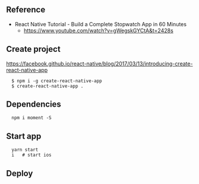 ## Reference
- React Native Tutorial - Build a Complete Stopwatch App in 60 Minutes
  - https://www.youtube.com/watch?v=gWegskGYCtA&t=2428s




## Create project
https://facebook.github.io/react-native/blog/2017/03/13/introducing-create-react-native-app
```
  $ npm i -g create-react-native-app
  $ create-react-native-app .
```

## Dependencies
```
  npm i moment -S
```

## Start app
```
  yarn start
  i   # start ios
```


## Deploy
```
```